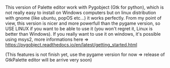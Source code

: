 This version of Palette editor work with Pygobject (Gtk for python), which is not really easy to install on Windows computers but on linux distribution with gnome (like ubuntu, popOS etc...) it works perfectly.
From my point of view, this version is nicer and more powerfull than the pygame version, so USE LINUX if you want to be able to use it (you won't regret it, Linux is better than Windows).
If you really want to use it on windows, it's possible using msys2, more informations here => https://pygobject.readthedocs.io/en/latest/getting_started.html

(This features is not finish yet, use the pygame version for now => release of GtkPalette editor will be arrive very soon)
